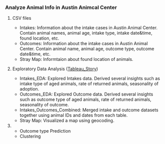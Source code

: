 ### Analyze Animal Info in Austin Animcal Center
1.  CSV files
	- Intakes: Information about the intake cases in Austin Animal Center. Contain animal names, animal age, intake type, intake date&time, found location, etc.
	- Outcomes: Information about the intake cases in Austin Animal Center. Contain animal name, animal age, outcome type, outcome date&time, etc.
	- Stray Map: Informtaion about found location of animals.
	
2. Exploratory Data Analysis ([Tableau_Story](https://public.tableau.com/views/AnimalIntakeAnalysis/AnimalTypeIntakeTypeIntakeCondition?:language=en-US&:display_count=n&:origin=viz_share_link))
	- Intakes_EDA: Explored Intakes data. Derived several insights such as intake type of aged animals, rate of returned animals, seasonality of adoption. 
	- Outcomes_EDA: Explored Outcome data. Derived several insights such as outcome type of aged animals, rate of returned animals, seasonality of outcome.
	- Intakes_Outcomes_Combined: Merged intake and outcome datasets together using animal IDs and dates from each table.
	- Stray Map: Visualized a map using geocoding.
3.
	- Outcome type Prediction
	- Clustering

